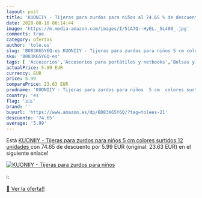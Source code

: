 ```yaml
---
layout: post
title: 'KUONIIY - Tijeras para zurdos para niños al 74.65 % de descuento'
date: 2020-08-10 06:14:44
image: 'https://m.media-amazon.com/images/I/51A7Q--HyEL._SL400_.jpg'
comments: true
category: ofertas
author: 'tole.es'
slug: 'B083K65Y6Q-es KUONIIY - Tijeras para zurdos para niños 5 cm colores...'
sku: 'B083K65Y6Q-es'
tags: [ 'Accesorios','Accesorios para portátiles y netbooks','Bolsas y fundas para portátiles y netbooks','Bolígrafos, lápices y útiles de escritura','Fundas blandas para portátiles y netbooks','Informática','Oficina y papelería','Rotuladores permanentes','Rotuladores y subrayadores','tijeras', ]
actualPrice: 5.99 EUR
currency: EUR
price: 5.99
comparePrice: 23.63 EUR
prodname: 'KUONIIY - Tijeras para zurdos para niños  5 cm  colores surtidos  12 unidades '
country: 'es'
flag: '🇪🇸'
brand: ''
buyurl: 'https://www.amazon.es/dp/B083K65Y6Q/?tag=tolees-21'
descuento: '74.65'
average: '5.99'
---
```


Está [KUONIIY - Tijeras para zurdos para niños  5 cm  colores surtidos  12 unidades ](https://www.amazon.es/dp/B083K65Y6Q/?tag=tolees-21) con 74.65 de descuento por 5.99 EUR (original: 23.63 EUR) en el siguiente enlace!

[![KUONIIY - Tijeras para zurdos para niños](https://m.media-amazon.com/images/I/51A7Q--HyEL._SL400_.jpg)](https://www.amazon.es/dp/B083K65Y6Q/?tag=tolees-21)

ℹ️:


[🛒 Ver la oferta!!](https://www.amazon.es/dp/B083K65Y6Q/?tag=tolees-21)

